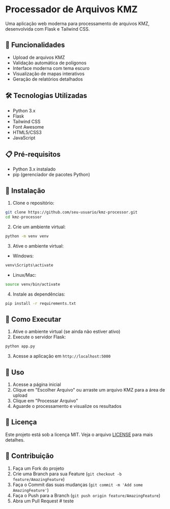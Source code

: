 # Processador de Arquivos KMZ

Uma aplicação web moderna para processamento de arquivos KMZ, desenvolvida com Flask e Tailwind CSS.

## 🚀 Funcionalidades

- Upload de arquivos KMZ
- Validação automática de polígonos
- Interface moderna com tema escuro
- Visualização de mapas interativos
- Geração de relatórios detalhados

## 🛠️ Tecnologias Utilizadas

- Python 3.x
- Flask
- Tailwind CSS
- Font Awesome
- HTML5/CSS3
- JavaScript

## 📋 Pré-requisitos

- Python 3.x instalado
- pip (gerenciador de pacotes Python)

## 🔧 Instalação

1. Clone o repositório:
```bash
git clone https://github.com/seu-usuario/kmz-processor.git
cd kmz-processor
```

2. Crie um ambiente virtual:
```bash
python -m venv venv
```

3. Ative o ambiente virtual:
- Windows:
```bash
venv\Scripts\activate
```
- Linux/Mac:
```bash
source venv/bin/activate
```

4. Instale as dependências:
```bash
pip install -r requirements.txt
```

## 🚀 Como Executar

1. Ative o ambiente virtual (se ainda não estiver ativo)
2. Execute o servidor Flask:
```bash
python app.py
```
3. Acesse a aplicação em `http://localhost:5000`

## 📝 Uso

1. Acesse a página inicial
2. Clique em "Escolher Arquivo" ou arraste um arquivo KMZ para a área de upload
3. Clique em "Processar Arquivo"
4. Aguarde o processamento e visualize os resultados

## 📄 Licença

Este projeto está sob a licença MIT. Veja o arquivo [LICENSE](LICENSE) para mais detalhes.

## 👥 Contribuição

1. Faça um Fork do projeto
2. Crie uma Branch para sua Feature (`git checkout -b feature/AmazingFeature`)
3. Faça o Commit das suas mudanças (`git commit -m 'Add some AmazingFeature'`)
4. Faça o Push para a Branch (`git push origin feature/AmazingFeature`)
5. Abra um Pull Request #   t e s t e  
 